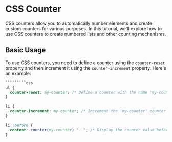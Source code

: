 
# CSS Counter

CSS counters allow you to automatically number elements and create custom counters for various purposes. In this tutorial, we'll explore how to use CSS counters to create numbered lists and other counting mechanisms.

## Basic Usage

To use CSS counters, you need to define a counter using the `counter-reset` property and then increment it using the `counter-increment` property. Here's an example:

```css
`````````css
ul {
  counter-reset: my-counter; /* Define a counter with the name 'my-counter' */
}

li {
  counter-increment: my-counter; /* Increment the 'my-counter' counter for each list item */
}

li::before {
  content: counter(my-counter) ". "; /* Display the counter value before each list item */
}
